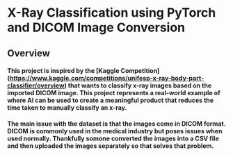 # X-Ray Classification using PyTorch and DICOM Image Conversion

## Overview

#### This project is inspired by the [Kaggle Competition] (https://www.kaggle.com/competitions/unifesp-x-ray-body-part-classifier/overview) that wants to classify x-ray images based on the imported DICOM image. This project represents a real-world example of where AI can be used to create a meaningful product that reduces the time taken to manually classify an x-ray.

#### The main issue with the dataset is that the images come in DICOM format. DICOM is commonly used in the medical industry but poses issues when used normally. Thankfully somone converted the images into a CSV file and then uploaded the images separately so that solves that problem. 

